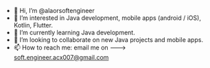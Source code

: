 - 👋 Hi, I’m @alaorsoftengineer
- 👀 I’m interested in Java development, mobile apps (android / iOS), Kotlin, Flutter.
- 🌱 I’m currently learning Java development.
- 💞️ I’m looking to collaborate on new Java projects and mobile apps.
- 📫 How to reach me: email me on ---> soft.engineer.acx007@gmail.com

<!---
alaorsoftengineer/alaorsoftengineer is a ✨ special ✨ repository because its `README.md` (this file) appears on your GitHub profile.
You can click the Preview link to take a look at your changes.
--->
